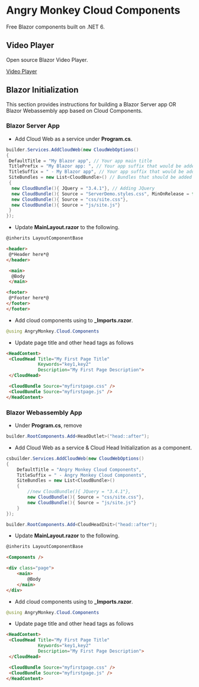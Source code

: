 # Angry Monkey Cloud Components

Free Blazor components built on .NET 6.

## Video Player

Open source Blazor Video Player.

[Video Player](https://github.com/angrymonkeycloud/CloudComponents/tree/main/Components/VideoPlayer)


## Blazor Initialization

This section provides instructions for building a Blazor Server app OR Blazor Webassembly app based on Cloud Components.

### **Blazor Server App**
- Add Cloud Web as a service under **Program.cs**.

```cs
builder.Services.AddCloudWeb(new CloudWebOptions()
{
 DefaultTitle = "My Blazor app", // Your app main title
 TitlePrefix = "My Blazor app: ", // Your app suffix that would be added to a page title if exists
 TitleSuffix = " - My Blazor app", // Your app suffix that would be added to a page title if exists
 SiteBundles = new List<CloudBundle>() // Bundles that should be added to the layout
 {
  new CloudBundle(){ JQuery = "3.4.1"}, // Adding JQuery
  new CloudBundle(){ Source = "ServerDemo.styles.css", MinOnRelease = false},
  new CloudBundle(){ Source = "css/site.css"},
  new CloudBundle(){ Source = "js/site.js"}
 }
});
```

- Update **MainLayout.razor** to the following.

```html
@inherits LayoutComponentBase

<header>
 @*Header here*@
</header>

 <main>
  @Body
 </main>

<footer>
 @*Footer here*@
</footer>
</footer>
```

- Add cloud components using to **_Imports.razor**.

```java
@using AngryMonkey.Cloud.Components
```

- Update page title and other head tags as follows

```html
<HeadContent>
 <CloudHead Title="My First Page Title"
            Keywords="key1,key2"
            Description="My First Page Description">
 </CloudHead>

 <CloudBundle Source="myfirstpage.css" />
 <CloudBundle Source="myfirstpage.js" />
</HeadContent>
```


### **Blazor Webassembly App**


- Under **Program.cs**, remove

```cs
builder.RootComponents.Add<HeadOutlet>("head::after");
```

- Add Cloud Web as a service & Cloud Head Initialization as a component.

```cs
csbuilder.Services.AddCloudWeb(new CloudWebOptions()
{
	DefaultTitle = "Angry Monkey Cloud Components",
	TitleSuffix = " - Angry Monkey Cloud Components",
	SiteBundles = new List<CloudBundle>()
	{
		//new CloudBundle(){ JQuery = "3.4.1"},
		new CloudBundle(){ Source = "css/site.css"},
		new CloudBundle(){ Source = "js/site.js"}
	}
});

builder.RootComponents.Add<CloudHeadInit>("head::after");
```

- Update **MainLayout.razor** to the following.

```html
@inherits LayoutComponentBase

<Components />

<div class="page">
    <main>
        @Body
    </main>
</div>
```

- Add cloud components using to **_Imports.razor**.


```java
@using AngryMonkey.Cloud.Components
```

- Update page title and other head tags as follows

```html
<HeadContent>
 <CloudHead Title="My First Page Title"
            Keywords="key1,key2"
            Description="My First Page Description">
 </CloudHead>

 <CloudBundle Source="myfirstpage.css" />
 <CloudBundle Source="myfirstpage.js" />
</HeadContent>
```
